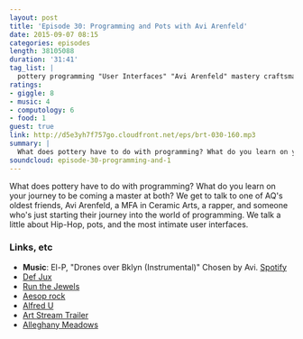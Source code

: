 ```yaml
---
layout: post
title: 'Episode 30: Programming and Pots with Avi Arenfeld'
date: 2015-09-07 08:15
categories: episodes
length: 38105088
duration: '31:41'
tag_list: |
  pottery programming "User Interfaces" "Avi Arenfeld" mastery craftsmanship "Company Flow" "Hip Hop"
ratings:
- giggle: 8
- music: 4
- computology: 6
- food: 1
guest: true
link: http://d5e3yh7f757go.cloudfront.net/eps/brt-030-160.mp3
summary: |
  What does pottery have to do with programming? What do you learn on your journey to be coming a master at both? We get to talk to one of AQ's oldest friends, Avi Arenfeld, a MFA in Ceramic Arts, a rapper, and someone who's just starting their journey into the world of programming. We talk a little about Hip-Hop, pots, and the most intimate user interfaces.
soundcloud: episode-30-programming-and-1
---
```

What does pottery have to do with programming? What do you learn on your journey to be coming a master at both? We get to talk to one of AQ's oldest friends, Avi Arenfeld, a MFA in Ceramic Arts, a rapper, and someone who's just starting their journey into the world of programming. We talk a little about Hip-Hop, pots, and the most intimate user interfaces.

<!-- more -->

### Links, etc

* <strong>Music</strong>: El-P, "Drones over Bklyn (Instrumental)" Chosen by Avi. [Spotify](https://open.spotify.com/track/4Q3Q314Ftl3kRKCUkOm0YF)
* [Def Jux](https://en.wikipedia.org/wiki/Definitive_Jux)
* [Run the Jewels](http://www.runthejewels.net/)
* [Aesop rock](https://twitter.com/AesopRockWins?ref_src=twsrc%5Egoogle%7Ctwcamp%5Eserp%7Ctwgr%5Eauthor)
* [Alfred U](http://www.alfred.edu/)
* [Art Stream Trailer](http://www.art-stream.com/)
* [Alleghany Meadows](http://www.harveymeadows.com/exhibitions/meadows/meadows.html)
